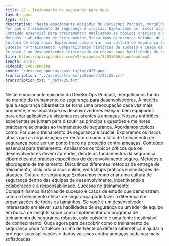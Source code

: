 ```yaml
---
title: 25 - Treinamento de segurança para devs
layout: post
type: main
description: "Neste emocionante episódio do DevSecOps Podcast, mergulhamos fundo no mundo do treinamento de segurança para desenvolvedores. À medida que a segurança cibernética se torna uma preocupação cada vez mais premente, é essencial que os desenvolvedores estejam bem equipados para criar aplicativos e sistemas resistentes a ameaças. Nossos anfitriões experientes se juntam para discutir as principais questões e melhores práticas relacionadas ao treinamento de segurança. Abordamos tópicos como:
Por que o treinamento de segurança é crucial: Exploramos os riscos atuais que as organizações enfrentam e como a falta de treinamento de segurança pode ser um ponto fraco na proteção contra ameaças.
Conteúdo essencial para treinamento: Analisamos os tópicos críticos que os desenvolvedores devem aprender, desde os fundamentos da segurança cibernética até práticas específicas de desenvolvimento seguro.
Métodos e abordagens de treinamento: Discutimos diferentes métodos de entrega de treinamento, incluindo cursos online, workshops práticos e simulações de ataques.
Cultura de segurança: Exploramos como criar uma cultura de segurança dentro das equipes de desenvolvimento, incentivando a colaboração e a responsabilidade.
Sucesso no treinamento: Compartilhamos histórias de sucesso e casos de estudo que demonstram como o treinamento eficaz de segurança pode fazer a diferença em organizações de todos os tamanhos.
Se você é um desenvolvedor interessado em elevar suas habilidades de segurança ou um líder de equipe em busca de insights sobre como implementar um programa de treinamento de segurança robusto, este episódio é uma fonte inestimável de conhecimento. Ouça agora para descobrir como o treinamento de segurança pode fortalecer a linha de frente da defesa cibernética e ajudar a proteger suas aplicações e dados valiosos contra ameaças cada vez mais sofisticadas."
file: https://api.spreaker.com/v2/episodes/57055396/download.mp3
length: 45:02
videoid: LA8vVBMpihg
cover: "/devsecopspodcast/assets/img/425.png"
transcription: "../assets/transcriptions/4/25/25.srt"
transcription_txt: "_data/25.txt"
---
```


Neste emocionante episódio do DevSecOps Podcast, mergulhamos fundo no mundo do treinamento de segurança para desenvolvedores. À medida que a segurança cibernética se torna uma preocupação cada vez mais premente, é essencial que os desenvolvedores estejam bem equipados para criar aplicativos e sistemas resistentes a ameaças. Nossos anfitriões experientes se juntam para discutir as principais questões e melhores práticas relacionadas ao treinamento de segurança. Abordamos tópicos como:
Por que o treinamento de segurança é crucial: Exploramos os riscos atuais que as organizações enfrentam e como a falta de treinamento de segurança pode ser um ponto fraco na proteção contra ameaças.
Conteúdo essencial para treinamento: Analisamos os tópicos críticos que os desenvolvedores devem aprender, desde os fundamentos da segurança cibernética até práticas específicas de desenvolvimento seguro.
Métodos e abordagens de treinamento: Discutimos diferentes métodos de entrega de treinamento, incluindo cursos online, workshops práticos e simulações de ataques.
Cultura de segurança: Exploramos como criar uma cultura de segurança dentro das equipes de desenvolvimento, incentivando a colaboração e a responsabilidade.
Sucesso no treinamento: Compartilhamos histórias de sucesso e casos de estudo que demonstram como o treinamento eficaz de segurança pode fazer a diferença em organizações de todos os tamanhos.
Se você é um desenvolvedor interessado em elevar suas habilidades de segurança ou um líder de equipe em busca de insights sobre como implementar um programa de treinamento de segurança robusto, este episódio é uma fonte inestimável de conhecimento. Ouça agora para descobrir como o treinamento de segurança pode fortalecer a linha de frente da defesa cibernética e ajudar a proteger suas aplicações e dados valiosos contra ameaças cada vez mais sofisticadas.